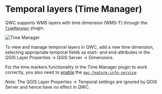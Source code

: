 # Temporal layers (Time Manager)

QWC supports WMS layers with time dimension (WMS-T) through the [`TimeManager`](../references/qwc2_plugins.md#timemanager) plugin.

![Time Manager](../images/timemanager.jpg?style=centerme)

To view and manage temporal layers in QWC, add a new time dimension, selecting appropriate temporal fields as start- and end-attributes in the QGIS Layer Properties &rarr; QGIS Server &rarr; Dimensions.

For the time markers functionality in the Time Manager plugin to work correctly, you also need to [enable](../configuration/ServiceConfiguration.md#enabling-services) the [`qwc-feature-info-service`](https://github.com/qwc-services/qwc-feature-info-service).

*Note:* The QGIS Layer Properties &rarr; Temporal settings are ignored by QGIS Server and hence have no effect in QWC.

